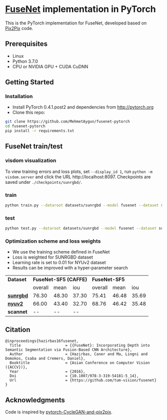 <!-- <img src='imgs/horse2zebra.gif' align="right" width=384> -->
<!-- <br><br><br> -->

# [FuseNet](https://github.com/tum-vision/fusenet) implementation in PyTorch

This is the PyTorch implementation for FuseNet, developed based on [Pix2Pix](https://github.com/junyanz/pytorch-CycleGAN-and-pix2pix) code.

## Prerequisites
- Linux
- Python 3.7.0
- CPU or NVIDIA GPU + CUDA CuDNN

## Getting Started
### Installation
- Install PyTorch 0.4.1.post2 and dependencies from http://pytorch.org
- Clone this repo:
```bash
git clone https://github.com/MehmetAygun/fusenet-pytorch
cd fusenet-pytorch
pip install -r requirements.txt
```

## FuseNet train/test

### visdom visualization
To view training errors and loss plots, set `--display_id 1`, run `python -m visdom.server` and click the URL http://localhost:8097. Checkpoints are saved under `./checkpoints/sunrgbd/`.

### train
```bash
python train.py --dataroot datasets/sunrgbd --model fusenet --dataset sunrgbd --name sunrgbd --no_html --batch_size 4 --num_threads 8
```

### test
```bash
python test.py --dataroot datasets/sunrgbd --model fusenet --dataset sunrgbd --name sunrgbd --gpu_ids 0 --epoch 305
```

### Optimization scheme and loss weights
* We use the training scheme defined in FuseNet
* Loss is weighted for SUNRGBD dataset
* Learning rate is set to 0.01 for NYUv2 dataset
* Results can be improved with a hyper-parameter search

<table>
<tr>
<td colspan=1> <b>Dataset <td colspan=3> <b>FuseNet-SF5 (CAFFE) <td colspan=3> <b>FuseNet-SF5
<tr>
<td> <td> overall <td> mean <td> iou <td> overall <td> mean <td> iou
<tr>
<td> <a href="https://vision.in.tum.de/webarchive/hazirbas/fusenet-pytorch/sun/400_net_FuseNet.pth"> <b>sunrgbd </a> <td> 76.30 <td> 48.30 <td> 37.30 <td> 75.41 <td> 46.48 <td> 35.69
<tr>
<td> <a href="https://vision.in.tum.de/webarchive/hazirbas/fusenet-pytorch/nyu/400_net_FuseNet.pth"> <b>nyuv2 </a> <td> 66.00 <td> 43.40 <td> 32.70 <td>  68.76 <td> 46.42 <td> 35.48
<tr>
<td> <b>scannet <td> -- <td> -- <td> --
</table>

## Citation
```
@inproceedings{hazirbas16fusenet,
  Title                    = {{FuseNet}: Incorporating Depth into Semantic Segmentation via Fusion-Based CNN Architecture},
  Author                   = {Hazirbas, Caner and Ma, Lingni and Domokos, Csaba and Cremers, Daniel},
  Booktitle                = {Asian Conference on Computer Vision ({ACCV})},
  Year                     = {2016},
  Doi                      = {10.1007/978-3-319-54181-5_14},
  Url                      = {https://github.com/tum-vision/fusenet}
}
```
## Acknowledgments
Code is inspired by [pytorch-CycleGAN-and-pix2pix]((https://github.com/junyanz/pytorch-CycleGAN-and-pix2pix)).
